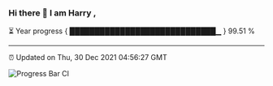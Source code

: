 ### Hi there 👋 I am Harry , 

⏳ Year progress { █████████████████████████████▁ } 99.51 %

---

⏰ Updated on Thu, 30 Dec 2021 04:56:27 GMT

![Progress Bar CI](https://github.com/duykhang68/duykhang68/workflows/Progress%20Bar%20CI/badge.svg)
